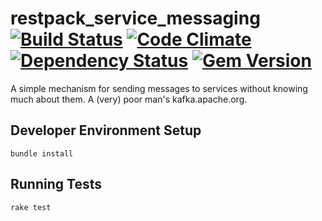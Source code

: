 # restpack_service_messaging [![Build Status](https://api.travis-ci.org/RestPack/restpack_service_messaging.png?branch=master)](https://travis-ci.org/RestPack/restpack_service_messaging) [![Code Climate](https://codeclimate.com/github/RestPack/restpack_service_messaging.png)](https://codeclimate.com/github/RestPack/restpack_service_messaging) [![Dependency Status](https://gemnasium.com/RestPack/restpack_service_messaging.png)](https://gemnasium.com/RestPack/restpack_service_messaging) [![Gem Version](https://badge.fury.io/rb/restpack_service_messaging.png)](http://badge.fury.io/rb/restpack_service_messaging)

A simple mechanism for sending messages to services without knowing much about them. A (very) poor man's kafka.apache.org.

## Developer Environment Setup

```
bundle install
```

## Running Tests

```
rake test
```
